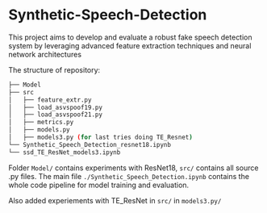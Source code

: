 # Synthetic-Speech-Detection
This project aims to develop and evaluate a robust fake speech detection system by leveraging advanced feature extraction techniques and neural network architectures

The structure of repository:
```bash
├── Model
├── src
│   ├── feature_extr.py
│   ├── load_asvspoof19.py
│   ├── load_asvspoof21.py
│   ├── metrics.py
│   ├── models.py
│   ├── models3.py (for last tries doing TE_Resnet)
└── Synthetic_Speech_Detection_resnet18.ipynb
└── ssd_TE_ResNet_models3.ipynb
```

Folder ```Model/``` contains experiments with ResNet18, ```src/``` contains all source .py files. The main file ```./Synthetic_Speech_Detection.ipynb``` contains the whole code pipeline for model training and evaluation.

Also added experiements with TE_ResNet in ```src/``` in ```models3.py/```
